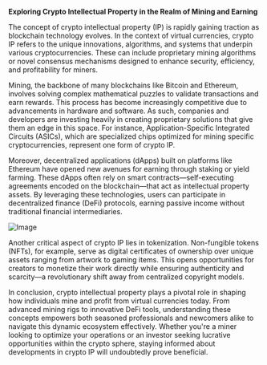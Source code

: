 **Exploring Crypto Intellectual Property in the Realm of Mining and Earning**

The concept of crypto intellectual property (IP) is rapidly gaining traction as blockchain technology evolves. In the context of virtual currencies, crypto IP refers to the unique innovations, algorithms, and systems that underpin various cryptocurrencies. These can include proprietary mining algorithms or novel consensus mechanisms designed to enhance security, efficiency, and profitability for miners.

Mining, the backbone of many blockchains like Bitcoin and Ethereum, involves solving complex mathematical puzzles to validate transactions and earn rewards. This process has become increasingly competitive due to advancements in hardware and software. As such, companies and developers are investing heavily in creating proprietary solutions that give them an edge in this space. For instance, Application-Specific Integrated Circuits (ASICs), which are specialized chips optimized for mining specific cryptocurrencies, represent one form of crypto IP.

Moreover, decentralized applications (dApps) built on platforms like Ethereum have opened new avenues for earning through staking or yield farming. These dApps often rely on smart contracts—self-executing agreements encoded on the blockchain—that act as intellectual property assets. By leveraging these technologies, users can participate in decentralized finance (DeFi) protocols, earning passive income without traditional financial intermediaries.

![Image](https://github.com/user-attachments/assets/31692037-0104-4703-abd1-696b6a7dd41b)

Another critical aspect of crypto IP lies in tokenization. Non-fungible tokens (NFTs), for example, serve as digital certificates of ownership over unique assets ranging from artwork to gaming items. This opens opportunities for creators to monetize their work directly while ensuring authenticity and scarcity—a revolutionary shift away from centralized copyright models.

In conclusion, crypto intellectual property plays a pivotal role in shaping how individuals mine and profit from virtual currencies today. From advanced mining rigs to innovative DeFi tools, understanding these concepts empowers both seasoned professionals and newcomers alike to navigate this dynamic ecosystem effectively. Whether you're a miner looking to optimize your operations or an investor seeking lucrative opportunities within the crypto sphere, staying informed about developments in crypto IP will undoubtedly prove beneficial.
